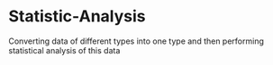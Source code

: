 # Statistic-Analysis
Converting data of different types into one type and then performing statistical analysis of this data
